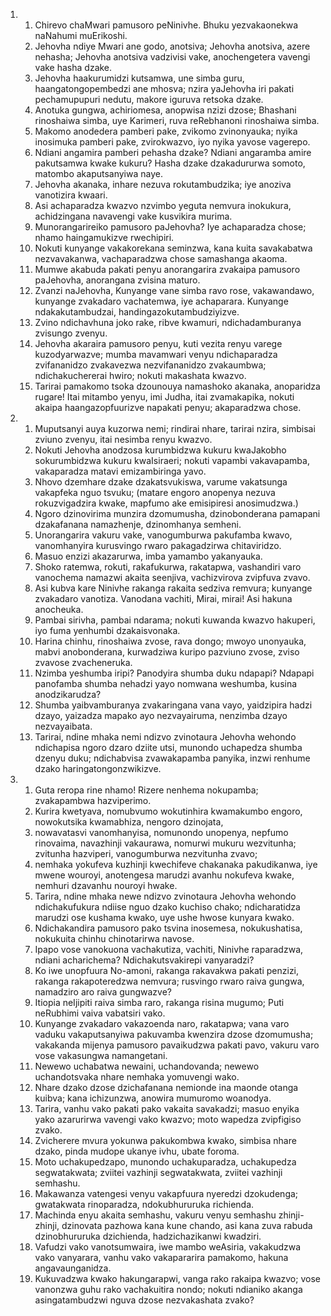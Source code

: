 <ol>
  <li>
    <ol>
      <li>Chirevo chaMwari pamusoro peNinivhe. Bhuku yezvakaonekwa naNahumi muErikoshi.</li>
      <li>Jehovha ndiye Mwari ane godo, anotsiva; Jehovha anotsiva, azere nehasha; Jehovha anotsiva vadzivisi vake, anochengetera vavengi vake hasha dzake.</li>
      <li>Jehovha haakurumidzi kutsamwa, une simba guru, haangatongopembedzi ane mhosva; nzira yaJehovha iri pakati pechamupupuri nedutu, makore iguruva retsoka dzake.</li>
      <li>Anotuka gungwa, achiriomesa, anopwisa nzizi dzose; Bhashani rinoshaiwa simba, uye Karimeri, ruva reRebhanoni rinoshaiwa simba.</li>
      <li>Makomo anodedera pamberi pake, zvikomo zvinonyauka; nyika inosimuka pamberi pake, zvirokwazvo, iyo nyika yavose vagerepo.</li>
      <li>Ndiani angamira pamberi pehasha dzake? Ndiani angaramba amire pakutsamwa kwake kukuru? Hasha dzake dzakadururwa somoto, matombo akaputsanyiwa naye.</li>
      <li>Jehovha akanaka, inhare nezuva rokutambudzika; iye anoziva vanotizira kwaari.</li>
      <li>Asi achaparadza kwazvo nzvimbo yeguta nemvura inokukura, achidzingana navavengi vake kusvikira murima.</li>
      <li>Munorangarireiko pamusoro paJehovha? Iye achaparadza chose; nhamo haingamukizve rwechipiri.</li>
      <li>Nokuti kunyange vakakorekana seminzwa, kana kuita savakabatwa nezvavakanwa, vachaparadzwa chose samashanga akaoma.</li>
      <li>Mumwe akabuda pakati penyu anorangarira zvakaipa pamusoro paJehovha, anorangana zvisina maturo.</li>
      <li>Zvanzi naJehovha, Kunyange vane simba ravo rose, vakawandawo, kunyange zvakadaro vachatemwa, iye achaparara. Kunyange ndakakutambudzai, handingazokutambudziyizve.</li>
      <li>Zvino ndichavhuna joko rake, ribve kwamuri, ndichadamburanya zvisungo zvenyu.</li>
      <li>Jehovha akaraira pamusoro penyu, kuti vezita renyu varege kuzodyarwazve; mumba mavamwari venyu ndichaparadza zvifananidzo zvakavezwa nezvifananidzo zvakaumbwa; ndichakuchererai hwiro; nokuti makashata kwazvo.</li>
      <li>Tarirai pamakomo tsoka dzounouya namashoko akanaka, anoparidza rugare! Itai mitambo yenyu, imi Judha, itai zvamakapika, nokuti akaipa haangazopfuurizve napakati penyu; akaparadzwa chose.</li>
    </ol>
  </li>
  <li>
    <ol>
      <li>Muputsanyi auya kuzorwa nemi; rindirai nhare, tarirai nzira, simbisai zviuno zvenyu, itai nesimba renyu kwazvo.</li>
      <li>Nokuti Jehovha anodzosa kurumbidzwa kukuru kwaJakobho sokurumbidzwa kukuru kwaIsiraeri; nokuti vapambi vakavapamba, vakaparadza matavi emizambiringa yavo.</li>
      <li>Nhovo dzemhare dzake dzakatsvukiswa, varume vakatsunga vakapfeka nguo tsvuku; (matare engoro anopenya nezuva rokuzvigadzira kwake, mapfumo ake emisipiresi anosimudzwa.)</li>
      <li>Ngoro dzinovirima munzira dzomumusha, dzinobonderana pamapani dzakafanana namazhenje, dzinomhanya semheni.</li>
      <li>Unorangarira vakuru vake, vanogumburwa pakufamba kwavo, vanomhanyira kurusvingo rwaro pakagadzirwa chitaviridzo.</li>
      <li>Masuo enzizi akazarurwa, imba yamambo yakanyauka.</li>
      <li>Shoko ratemwa, rokuti, rakafukurwa, rakatapwa, vashandiri varo vanochema namazwi akaita seenjiva, vachizvirova zvipfuva zvavo.</li>
      <li>Asi kubva kare Ninivhe rakanga rakaita sedziva remvura; kunyange zvakadaro vanotiza. Vanodana vachiti, Mirai, mirai! Asi hakuna anocheuka.</li>
      <li>Pambai sirivha, pambai ndarama; nokuti kuwanda kwazvo hakuperi, iyo fuma yenhumbi dzakaisvonaka.</li>
      <li>Harina chinhu, rinoshaiwa zvose, rava dongo; mwoyo unonyauka, mabvi anobonderana, kurwadziwa kuripo pazviuno zvose, zviso zvavose zvacheneruka.</li>
      <li>Nzimba yeshumba iripi? Panodyira shumba duku ndapapi? Ndapapi panofamba shumba nehadzi yayo nomwana weshumba, kusina anodzikarudza?</li>
      <li>Shumba yaibvamburanya zvakaringana vana vayo, yaidzipira hadzi dzayo, yaizadza mapako ayo nezvayairuma, nenzimba dzayo nezvayaibata.</li>
      <li>Tarirai, ndine mhaka nemi ndizvo zvinotaura Jehovha wehondo ndichapisa ngoro dzaro dziite utsi, munondo uchapedza shumba dzenyu duku; ndichabvisa zvawakapamba panyika, inzwi renhume dzako haringatongonzwikizve.</li>
    </ol>
  </li>
  <li>
    <ol>
      <li>Guta reropa rine nhamo! Rizere nenhema nokupamba; zvakapambwa hazviperimo.</li>
      <li>Kurira kwetyava, nomubvumo wokutinhira kwamakumbo engoro, nowokutsika kwamabhiza, nengoro dzinojata,</li>
      <li>nowavatasvi vanomhanyisa, nomunondo unopenya, nepfumo rinovaima, navazhinji vakaurawa, nomurwi mukuru wezvitunha; zvitunha hazviperi, vanogumburwa nezvitunha zvavo;</li>
      <li>nemhaka yokufeva kuzhinji kwechifeve chakanaka pakudikanwa, iye mwene wouroyi, anotengesa marudzi avanhu nokufeva kwake, nemhuri dzavanhu nouroyi hwake.</li>
      <li>Tarira, ndine mhaka newe ndizvo zvinotaura Jehovha wehondo ndichakufukura ndiise nguo dzako kuchiso chako; ndicharatidza marudzi ose kushama kwako, uye ushe hwose kunyara kwako.</li>
      <li>Ndichakandira pamusoro pako tsvina inosemesa, nokukushatisa, nokukuita chinhu chinotarirwa navose.</li>
      <li>Ipapo vose vanokuona vachakutiza, vachiti, Ninivhe raparadzwa, ndiani acharichema? Ndichakutsvakirepi vanyaradzi?</li>
      <li>Ko iwe unopfuura No-amoni, rakanga rakavakwa pakati penzizi, rakanga rakapoteredzwa nemvura; rusvingo rwaro raiva gungwa, namadziro aro raiva gungwazve?</li>
      <li>Itiopia neIjipiti raiva simba raro, rakanga risina mugumo; Puti neRubhimi vaiva vabatsiri vako.</li>
      <li>Kunyange zvakadaro vakazoenda naro, rakatapwa; vana varo vaduku vakaputsanyiwa pakuvamba kwenzira dzose dzomumusha; vakakanda mijenya pamusoro pavaikudzwa pakati pavo, vakuru varo vose vakasungwa namangetani.</li>
      <li>Newewo uchabatwa newaini, uchandovanda; newewo uchandotsvaka nhare nemhaka yomuvengi wako.</li>
      <li>Nhare dzako dzose dzichafanana nemionde ina maonde otanga kuibva; kana ichizunzwa, anowira mumuromo woanodya.</li>
      <li>Tarira, vanhu vako pakati pako vakaita savakadzi; masuo enyika yako azarurirwa vavengi vako kwazvo; moto wapedza zvipfigiso zvako.</li>
      <li>Zvicherere mvura yokunwa pakukombwa kwako, simbisa nhare dzako, pinda mudope ukanye ivhu, ubate foroma.</li>
      <li>Moto uchakupedzapo, munondo uchakuparadza, uchakupedza segwatakwata; zviitei vazhinji segwatakwata, zviitei vazhinji semhashu.</li>
      <li>Makawanza vatengesi venyu vakapfuura nyeredzi dzokudenga; gwatakwata rinoparadza, ndokubhururuka richienda.</li>
      <li>Machinda enyu akaita semhashu, vakuru venyu semhashu zhinji-zhinji, dzinovata pazhowa kana kune chando, asi kana zuva rabuda dzinobhururuka dzichienda, hadzichazikanwi kwadziri.</li>
      <li>Vafudzi vako vanotsumwaira, iwe mambo weAsiria, vakakudzwa vako vanyarara, vanhu vako vakapararira pamakomo, hakuna angavaunganidza.</li>
      <li>Kukuvadzwa kwako hakungarapwi, vanga rako rakaipa kwazvo; vose vanonzwa guhu rako vachakuitira nondo; nokuti ndianiko akanga asingatambudzwi nguva dzose nezvakashata zvako?</li>
    </ol>
  </li>
</ol>